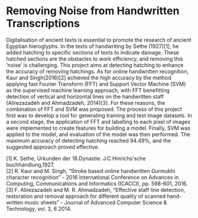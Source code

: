 # Removing Noise from Handwritten Transcriptions

Digitalisation of ancient texts is essential to promote the research of ancient Egyptian hieroglyphs. In the texts of handwriting by Sethe (1927)[1], he added hatching to specific sections of texts to indicate damage. These hatched sections are the obstacles to work efficiency, and removing this ‘noise’ is challenging. This project aims at detecting hatching to enhance the accuracy of removing hatchings. As for online handwritten recognition, Kaur and Singh(2016)[2] achieved the high accuracy by the method applying fast Fourier Transform (FFT) and Support Vector Machine (SVM) as the supervised machine learning approach, with FFT benefitting detection of vertical and horizontal lines on the handwritten staff (Alirezazadeh and Ahmadzadeh, 2014)[3]. For these reasons, the combination of FFT and SVM was proposed. The process of this project first was to develop a tool for generating training and test image datasets. In a second stage, the application of FFT and labelling to each pixel of images were implemented to create features for building a model. Finally, SVM was applied to the model, and evaluation of the model was then performed. The maximum accuracy of detecting hatching reached 94.49%, and the suggested approach proved effective. 

[1] K. Sethe, Urkunden der 18.Dynastie. J.C.Hinrichs'sche buchhandlung,1927.<br />
[2] R. Kaur and M. Singh, “Stroke based online handwritten Gurmukhi character recognition” - 2016 International Conference on Advances in Computing, Communications and Informatics (ICACCI), pp. 598-601, 2016.<br />
[3] F. Alirezazadeh and M. R. Ahmadzadeh, “Effective staff line detection, restoration and removal approach for different quality of scanned hand-written music sheets” - Journal of Advanced Computer Science & Technology, vol. 3, 6 2014.

